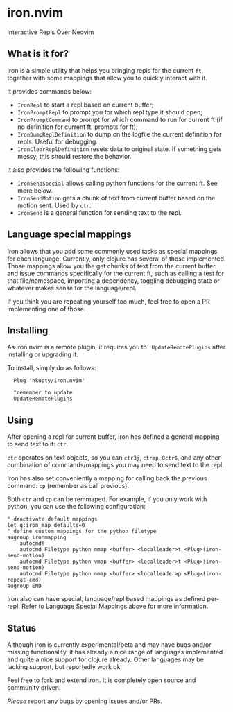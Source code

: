 # iron.nvim

Interactive Repls Over Neovim

## What is it for?

Iron is a simple utility that helps you bringing repls for the current `ft`,
together with some mappings that allow you to quickly interact with it.

It provides commands below:
  - `IronRepl` to start a repl based on current buffer;
  - `IronPromptRepl` to prompt you for which repl type it should open;
  - `IronPromptCommand` to prompt for which command to run for current ft (if no definition for current ft, prompts for ft);
  - `IronDumpReplDefinition` to dump on the logfile the current definition for repls. Useful for debugging.
  - `IronClearReplDefinition` resets data to original state. If something gets messy, this should restore the behavior.

It also provides the following functions:
  - `IronSendSpecial` allows calling python functions for the current ft. See more below.
  - `IronSendMotion` gets a chunk of text from current buffer based on the motion sent. Used by `ctr`.
  - `IronSend` is a general function for sending text to the repl.

## Language special mappings

Iron allows that you add some commonly used tasks as special mappings for each
language. Currently, only clojure has several of those implemented. Those
mappings allow you the get chunks of text from the current buffer and issue
commands specifically for the current ft, such as calling a test for that
file/namespace, importing a dependency, toggling debugging state or whatever
makes sense for the language/repl.

If you think you are repeating yourself too
much, feel free to open a PR implementing one of those.

## Installing

As iron.nvim is a remote plugin, it requires you to `:UpdateRemotePlugins` after installing or upgrading it.

To install, simply do as follows:

```vim
  Plug 'hkupty/iron.nvim'

  "remember to update
  UpdateRemotePlugins
```

## Using

After opening a repl for current buffer, iron has defined a general mapping to
send text to it: `ctr`.

`ctr` operates on text objects, so you can `ctr3j`, `ctrap`, `0ctr$`, and any
other combination of commands/mappings you may need to send text to the repl.

Iron has also set conveniently a mapping for calling back the previous command:
`cp` (remember as call previous).

Both `ctr` and `cp` can be remmaped. For example, if you only work with python,
you can use the following configuration:

```vim
" deactivate default mappings
let g:iron_map_defaults=0
" define custom mappings for the python filetype
augroup ironmapping
    autocmd!
    autocmd Filetype python nmap <buffer> <localleader>t <Plug>(iron-send-motion)
    autocmd Filetype python vmap <buffer> <localleader>t <Plug>(iron-send-motion)
    autocmd Filetype python nmap <buffer> <localleader>p <Plug>(iron-repeat-cmd)
augroup END
```

Iron also can have special, language/repl based mappings as defined per-repl.
Refer to Language Special Mappings above for more information.

## Status

Although iron is currently experimental/beta and may have bugs and/or missing
functionality, it has already a nice range of languages implemented and quite a
nice support for clojure already. Other languages may be lacking support, but
reportedly work ok.

Feel free to fork and extend iron. It is completely open source and community
driven.

*Please* report any bugs by opening issues and/or PRs.
